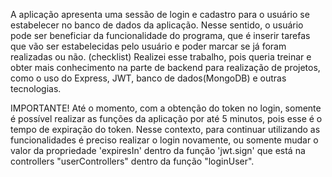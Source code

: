A aplicação apresenta uma sessão de login e cadastro para o usuário se estabelecer no banco de dados da aplicação. Nesse sentido, o usuário pode ser beneficiar da funcionalidade do programa, que é inserir tarefas que vão ser estabelecidas pelo usuário e poder marcar se já foram realizadas ou não. (checklist)
Realizei esse trabalho, pois queria treinar e obter mais conhecimento na parte de backend para realização de projetos, como o uso do Express, JWT, banco de dados(MongoDB) e outras tecnologias. 

IMPORTANTE!
Até o momento, com a obtenção do token no login, somente é possível realizar as funções da aplicação por até 5 minutos, pois esse é o tempo de expiração do token. Nesse contexto, para continuar utilizando as funcionalidades é preciso realizar o login novamente, ou somente mudar o valor da propriedade 'expiresIn' dentro da função 'jwt.sign' que está na controllers "userControllers" dentro da função "loginUser".